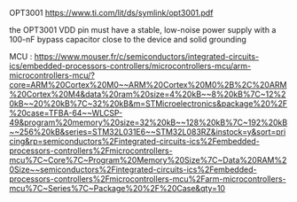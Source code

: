 OPT3001
https://www.ti.com/lit/ds/symlink/opt3001.pdf

the OPT3001 VDD pin must have a stable, low-noise power supply with a 100-nF bypass
capacitor close to the device and solid grounding


MCU : https://www.mouser.fr/c/semiconductors/integrated-circuits-ics/embedded-processors-controllers/microcontrollers-mcu/arm-microcontrollers-mcu/?core=ARM%20Cortex%20M0~~ARM%20Cortex%20M0%2B%2C%20ARM%20Cortex%20M4&data%20ram%20size=4%20kB~~8%20kB%7C~12%20kB~~20%20kB%7C~32%20kB&m=STMicroelectronics&package%20%2F%20case=TFBA-64~~WLCSP-49&program%20memory%20size=32%20kB~~128%20kB%7C~192%20kB~~256%20kB&series=STM32L031E6~~STM32L083RZ&instock=y&sort=pricing&rp=semiconductors%2Fintegrated-circuits-ics%2Fembedded-processors-controllers%2Fmicrocontrollers-mcu%7C~Core%7C~Program%20Memory%20Size%7C~Data%20RAM%20Size~~semiconductors%2Fintegrated-circuits-ics%2Fembedded-processors-controllers%2Fmicrocontrollers-mcu%2Farm-microcontrollers-mcu%7C~Series%7C~Package%20%2F%20Case&qty=10
